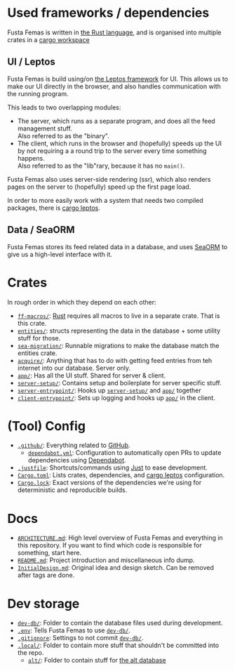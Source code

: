# Used frameworks / dependencies

Fusta Femas is written in [the Rust language](https://rust-lang.org), and is organised into multiple crates in a [cargo workspace](https://doc.rust-lang.org/cargo/reference/workspaces.html.)

## UI / Leptos

Fusta Femas is build using/on [the Leptos framework](https://leptos.dev) for UI. This allows us to make our UI directly in the browser, and also handles communication with the running program.

This leads to two overlapping modules:
- The server, which runs as a separate program, and does all the feed management stuff. \
Also referred to as the "binary".
- The client, which runs in the browser and (hopefully) speeds up the UI by not requiring a a round trip to the server every time something happens. \
Also referred to as the "lib"rary, because it has no `main()`.

Fusta Femas also uses server-side rendering (ssr), which also renders pages on the server to (hopefully) speed up the first page load.

In order to more easily work with a system that needs two compiled packages, there is [cargo leptos](https://github.com/leptos-rs/cargo-leptos).

## Data / SeaORM

Fusta Femas stores its feed related data in a database, and uses [SeaORM](https://www.sea-ql.org/SeaORM/) to give us a high-level interface with it.

# Crates

In rough order in which they depend on each other:

- [`ff-macros/`](ff-macros/): [Rust](https://rust-lang.org) requires all macros to live in a separate crate. That is this crate.
- [`entities/`](entities/): structs representing the data in the database + some utility stuff for those.
- [`sea-migration/`](sea-migration/): Runnable migrations to make the database match the entities crate.
- [`acquire/`](acquire/): Anything that has to do with getting feed entries from teh internet into our database. Server only.
- [`app/`](app/): Has all the UI stuff. Shared for server & client.
- [`server-setup/`](server-setup/): Contains setup and boilerplate for server specific stuff.
- [`server-entrypoint/`](server-entrypoint/): Hooks up [`server-setup/`](server-setup/) and [`app/`](app/) together
- [`client-entrypoint/`](client-entrypoint/): Sets up logging and hooks up [`app/`](app/) in the client.


# (Tool) Config

- [`.github/`](.github/): Everything related to [GitHub](https://github.com).
	- [`dependabot.yml`](.github/dependabot.yml): Configuration to automatically open PRs to update dependencies using [Dependabot](https://github.com/dependabot).
- [`.justfile`](.justfile): Shortcuts/commands using [Just](https://just.systems) to ease development.
- [`Cargo.toml`](Cargo.toml): Lists crates, dependencies, and [cargo leptos](https://github.com/leptos-rs/cargo-leptos) configuration.
- [`Cargo.lock`](Cargo.lock): Exact versions of the dependencies we're using for deterministic and reproducible builds.

# Docs

- [`ARCHITECTURE.md`](ARCHITECTURE.md): High level overview of Fusta Femas and everything in this repository. If you want to find which code is responsible for something, start here.
- [`README.md`](README.md): Project introduction and miscellaneous info dump.
- [`InitialDesign.md`](InitialDesign.md): Original idea and design sketch. Can be removed after tags are done.

# Dev storage

- [`dev-db/`](dev-db/): Folder to contain the database files used during development.
- [`.env`](.env): Tells Fusta Femas to use [`dev-db/`](dev-db/).
- [`.gitignore`](.gitignore): Settings to not commit [`dev-db/`](dev-db/).
- [`.local/`](.local/): Folder to contain more stuff that shouldn't be committed into the repo.
	- [`alt/`](.local/alt/): Folder to contain stuff for [the alt database](README.md#alt-database)